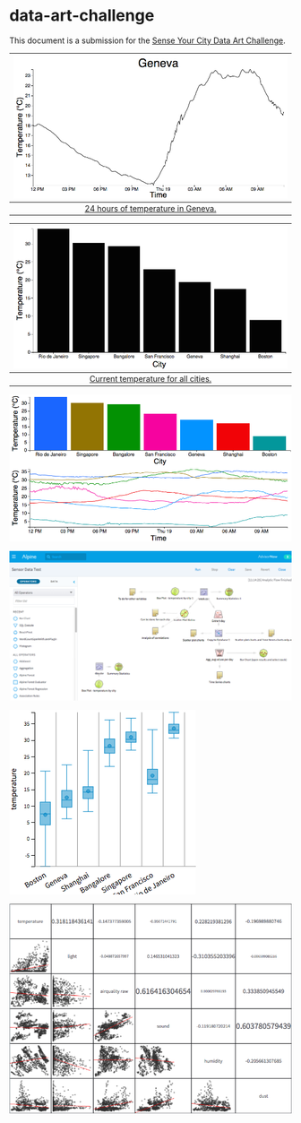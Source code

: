 # data-art-challenge

This document is a submission for the [Sense Your City Data Art Challenge](http://datacanvas.org/sense-your-city/).

|[![](images/Block2.png)](http://bl.ocks.org/curran/015402cce2caa074551e) |
|:---------------:|
|[24 hours of temperature in Geneva.](http://bl.ocks.org/curran/015402cce2caa074551e)|

|[![](images/Block3.png)](http://bl.ocks.org/curran/015d34d6d3d562877e51) |
|:---------------:|
|[Current temperature for all cities.](http://bl.ocks.org/curran/015d34d6d3d562877e51)|

![](images/Block4.png)

![](images/AlpineAnalysis.png)

![](images/BoxPlotMonth.png)

![](images/splom.png)
